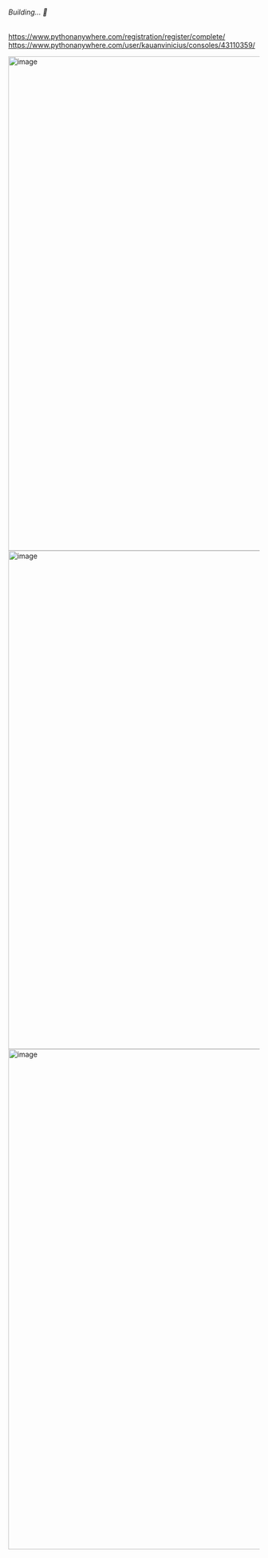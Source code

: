 <h6>Building... 🚧</h6>

https://www.pythonanywhere.com/registration/register/complete/
https://www.pythonanywhere.com/user/kauanvinicius/consoles/43110359/


<img width="956" height="989" alt="image" src="https://github.com/user-attachments/assets/7e10e711-3cee-4995-9fd7-eebd849f0918" />

<img width="951" height="997" alt="image" src="https://github.com/user-attachments/assets/a53b17e2-a3bc-4ebe-9d59-1466e1c069d5" />

<img width="956" height="1001" alt="image" src="https://github.com/user-attachments/assets/2406d28a-fab4-4a67-b109-034b9022192f" />

